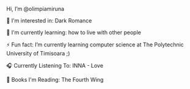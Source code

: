 Hi, I’m @olimpiamiruna

👀 I'm interested in: Dark Romance

🌱 I'm currently learning: how to live with other people

⚡ Fun fact: I’m currently learning computer science at The Polytechnic University of Timisoara ;)

🎧 Currently Listening To: INNA - Love

📖 Books I'm Reading: The Fourth Wing
